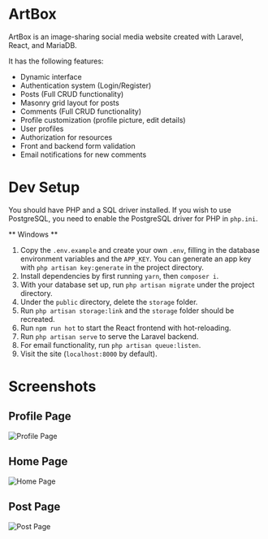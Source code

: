 # ArtBox

ArtBox is an image-sharing social media website created with Laravel, React, and MariaDB.

It has the following features:

-   Dynamic interface
-   Authentication system (Login/Register)
-   Posts (Full CRUD functionality)
-   Masonry grid layout for posts
-   Comments (Full CRUD functionality)
-   Profile customization (profile picture, edit details)
-   User profiles
-   Authorization for resources
-   Front and backend form validation
-   Email notifications for new comments

# Dev Setup

You should have PHP and a SQL driver installed. If you wish to use PostgreSQL, you need to enable the PostgreSQL driver for PHP in `php.ini`.

** Windows **

1. Copy the `.env.example` and create your own `.env`, filling in the database environment variables and the `APP_KEY`. You can generate an app key with `php artisan key:generate` in the project directory.
2. Install dependencies by first running `yarn`, then `composer i`.
3. With your database set up, run `php artisan migrate` under the project directory.
4. Under the `public` directory, delete the `storage` folder.
5. Run `php artisan storage:link` and the `storage` folder should be recreated.
6. Run `npm run hot` to start the React frontend with hot-reloading.
7. Run `php artisan serve` to serve the Laravel backend.
8. For email functionality, run `php artisan queue:listen`.
9. Visit the site (`localhost:8000` by default).

# Screenshots

## Profile Page

![Profile Page](https://i.imgur.com/md60y1R.png)

## Home Page

![Home Page](https://i.imgur.com/OCDurk9.png)

## Post Page

![Post Page](https://i.imgur.com/vYl4eYz.png)
